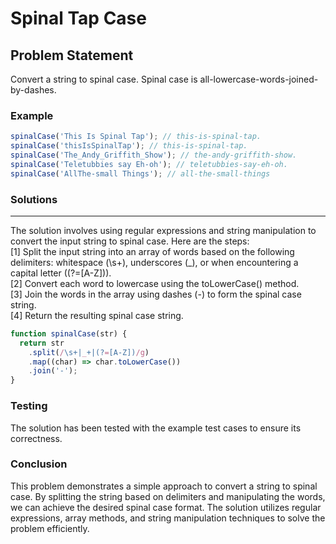 # Spinal Tap Case

## Problem Statement <br>

Convert a string to spinal case. Spinal case is all-lowercase-words-joined-by-dashes.

### Example

```js
spinalCase('This Is Spinal Tap'); // this-is-spinal-tap.
spinalCase('thisIsSpinalTap'); // this-is-spinal-tap.
spinalCase('The_Andy_Griffith_Show'); // the-andy-griffith-show.
spinalCase('Teletubbies say Eh-oh'); // teletubbies-say-eh-oh.
spinalCase('AllThe-small Things'); // all-the-small-things
```

### Solutions <br>

<hr>
The solution involves using regular expressions and string manipulation to convert the input string to spinal case. Here are the steps:
<br>
[1] Split the input string into an array of words based on the following delimiters: whitespace (\s+), underscores (_), or when encountering a capital letter ((?=[A-Z])).
<br>
[2] Convert each word to lowercase using the toLowerCase() method.
<br>
[3] Join the words in the array using dashes (-) to form the spinal case string.
<br>
[4] Return the resulting spinal case string.

```js
function spinalCase(str) {
  return str
    .split(/\s+|_+|(?=[A-Z])/g)
    .map((char) => char.toLowerCase())
    .join('-');
}
```

### Testing <br>

The solution has been tested with the example test cases to ensure its correctness.

### Conclusion <br>

This problem demonstrates a simple approach to convert a string to spinal case. By splitting the string based on delimiters and manipulating the words, we can achieve the desired spinal case format. The solution utilizes regular expressions, array methods, and string manipulation techniques to solve the problem efficiently.
